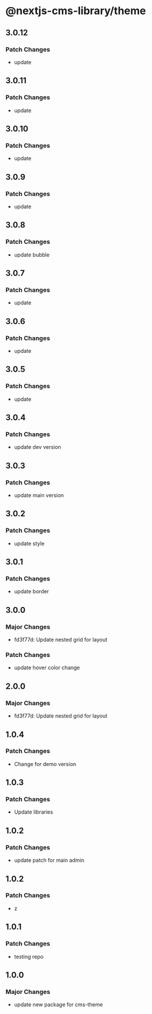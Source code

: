 # @nextjs-cms-library/theme

## 3.0.12

### Patch Changes

- update

## 3.0.11

### Patch Changes

- update

## 3.0.10

### Patch Changes

- update

## 3.0.9

### Patch Changes

- update

## 3.0.8

### Patch Changes

- update bubble

## 3.0.7

### Patch Changes

- update

## 3.0.6

### Patch Changes

- update

## 3.0.5

### Patch Changes

- update

## 3.0.4

### Patch Changes

- update dev version

## 3.0.3

### Patch Changes

- update main version

## 3.0.2

### Patch Changes

- update style

## 3.0.1

### Patch Changes

- update border

## 3.0.0

### Major Changes

- fd3f77d: Update nested grid for layout

### Patch Changes

- update hover color change

## 2.0.0

### Major Changes

- fd3f77d: Update nested grid for layout

## 1.0.4

### Patch Changes

- Change for demo version

## 1.0.3

### Patch Changes

- Update libraries

## 1.0.2

### Patch Changes

- update patch for main admin

## 1.0.2

### Patch Changes

- z

## 1.0.1

### Patch Changes

- testing repo

## 1.0.0

### Major Changes

- update new package for cms-theme
